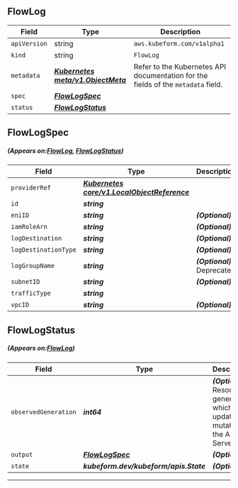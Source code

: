 ## FlowLog
| Field | Type | Description |
| ------ | ----- | ----------- |
| `apiVersion` | string | `aws.kubeform.com/v1alpha1` |
|    `kind` | string | `FlowLog` |
| `metadata` | ***[Kubernetes meta/v1.ObjectMeta](https://kubernetes.io/docs/reference/generated/kubernetes-api/v1.13/#objectmeta-v1-meta)***|Refer to the Kubernetes API documentation for the fields of the `metadata` field.|
| `spec` | ***[FlowLogSpec](#FlowLogSpec)***||
| `status` | ***[FlowLogStatus](#FlowLogStatus)***||
## FlowLogSpec
##### (Appears on:[FlowLog](#FlowLog), [FlowLogStatus](#FlowLogStatus))
| Field | Type | Description |
| ------ | ----- | ----------- |
| `providerRef` | ***[Kubernetes core/v1.LocalObjectReference](https://kubernetes.io/docs/reference/generated/kubernetes-api/v1.13/#localobjectreference-v1-core)***||
| `id` | ***string***||
| `eniID` | ***string***| ***(Optional)*** |
| `iamRoleArn` | ***string***| ***(Optional)*** |
| `logDestination` | ***string***| ***(Optional)*** |
| `logDestinationType` | ***string***| ***(Optional)*** |
| `logGroupName` | ***string***| ***(Optional)*** Deprecated|
| `subnetID` | ***string***| ***(Optional)*** |
| `trafficType` | ***string***||
| `vpcID` | ***string***| ***(Optional)*** |
## FlowLogStatus
##### (Appears on:[FlowLog](#FlowLog))
| Field | Type | Description |
| ------ | ----- | ----------- |
| `observedGeneration` | ***int64***| ***(Optional)*** Resource generation, which is updated on mutation by the API Server.|
| `output` | ***[FlowLogSpec](#FlowLogSpec)***| ***(Optional)*** |
| `state` | ***kubeform.dev/kubeform/apis.State***| ***(Optional)*** |
---
